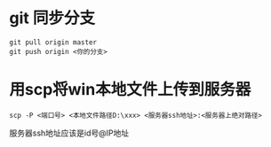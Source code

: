# git 同步分支
```
git pull origin master
git push origin <你的分支>
```
# 用scp将win本地文件上传到服务器
```
scp -P <端口号> <本地文件路径D:\xxx> <服务器ssh地址>:<服务器上绝对路径> 
```
服务器ssh地址应该是id号@IP地址
